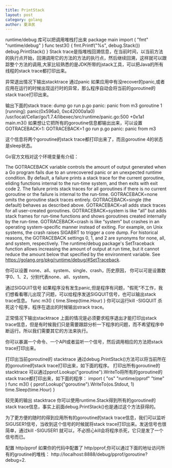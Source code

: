 ```yaml
---
title: PrintStack
layout: post
category: golang
author: 夏泽民
---
```

 runtime/debug 库可以把调用堆栈打出来
 package main
import (
    "fmt"
    "runtime/debug"
)
func test3() {
    fmt.Printf("%s", debug.Stack())
    debug.PrintStack()
}
Stack trace是指堆栈回溯信息，在当前时间，以当前方法的执行点开始，回溯调用它的方法的方法的执行点，然后继续回溯，这样就可以跟踪整个方法的调用,大家比较熟悉的是JDK所带的jstack工具，可以把Java的所有线程的stack trace都打印出来。
<!-- more -->
异常退出情况下输出stacktrace
通过panic
如果应用中有没recover的panic,或者应用在运行的时候出现运行时的异常，那么程序自动会将当前的goroutine的stack trace打印出来。

输出下面的stack trace:
dump go run p.go
panic: panic from m3
goroutine 1 [running]:
panic(0x596a0, 0xc42000a1a0)
	/usr/local/Cellar/go/1.7.4/libexec/src/runtime/panic.go:500 +0x1a1
main.m3()
如果想让它把所有的goroutine信息都输出出来，可以设置 GOTRACEBACK=1:
GOTRACEBACK=1 go run p.go
panic: panic from m3

这个信息将两个goroutine的stack trace都打印出来了，而且goroutine 4的状态是sleep状态。

Go官方文档对这个环境变量有介绍：

The GOTRACEBACK variable controls the amount of output generated when a Go program fails due to an unrecovered panic or an unexpected runtime condition. By default, a failure prints a stack trace for the current goroutine, eliding functions internal to the run-time system, and then exits with exit code 2. The failure prints stack traces for all goroutines if there is no current goroutine or the failure is internal to the run-time. GOTRACEBACK=none omits the goroutine stack traces entirely. GOTRACEBACK=single (the default) behaves as described above. GOTRACEBACK=all adds stack traces for all user-created goroutines. GOTRACEBACK=system is like “all” but adds stack frames for run-time functions and shows goroutines created internally by the run-time. GOTRACEBACK=crash is like “system” but crashes in an operating system-specific manner instead of exiting. For example, on Unix systems, the crash raises SIGABRT to trigger a core dump. For historical reasons, the GOTRACEBACK settings 0, 1, and 2 are synonyms for none, all, and system, respectively. The runtime/debug package's SetTraceback function allows increasing the amount of output at run time, but it cannot reduce the amount below that specified by the environment variable. See https://golang.org/pkg/runtime/debug/#SetTraceback.

你可以设置 none、all、system、single、crash，历史原因， 你可以可是设置数字0、1、2，分别代表none、all、system。

通过SIGQUIT信号
如果程序没有发生panic,但是程序有问题，"假死“不工作，我们想看看哪儿出现了问题，可以给程序发送SIGQUIT信号，也可以输出stack trace信息。
func m3() {
	time.Sleep(time.Hour)
}
你可以运行kill -SIGQUIT <pid> 杀死这个程序，程序在退出的时候输出strack trace。

正常情况下输出stacktrace
上面的情况是必须要求程序退出才能打印出stack trace信息，但是有时候我们只是需要跟踪分析一下程序的问题，而不希望程序中断运行。所以我们需要其它的方法来执行。

你可以暴漏一个命令、一个API或者监听一个信号，然后调用相应的方法把stack trace打印出来。

打印出当前goroutine的 stacktrace
通过debug.PrintStack()方法可以将当前所在的goroutine的stack trace打印出来，如下面的程序。
打印出所有goroutine的 stacktrace
可以通过pprof.Lookup("goroutine").WriteTo将所有的goroutine的stack trace都打印出来，如下面的程序：
import (
	"os"
	"runtime/pprof"
	"time"
)
func m3() {
	pprof.Lookup("goroutine").WriteTo(os.Stdout, 1)
	time.Sleep(time.Hour)
}

较完美的输出 stacktrace
你可以使用runtime.Stack得到所有的goroutine的stack trace信息，事实上前面debug.PrintStack()也是通过这个方法获得的。

为了更方便的随时的得到应用所有的goroutine的stack trace信息，我们可以监听SIGUSER1信号，当收到这个信号的时候就将stack trace打印出来。发送信号也很简单，通过kill -SIGUSER1 <pid>就可以，不必担心kill会将程序杀死，它只是发了一个信号而已。

配置 http/pprof
如果你的代码中配置了 http/pprof,你可以通过下面的地址访问所有的groutine的堆栈：
http://localhost:8888/debug/pprof/goroutine?debug=2.
